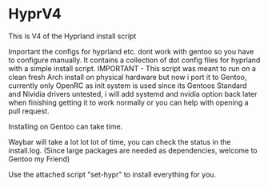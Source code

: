 # HyprV4
This is V4 of the Hyprland install script

Important the configs for hyprland etc. dont work with gentoo so you have to configure manually.
It contains a collection of dot config files for hyprland with a simple install script.
IMPORTANT - This script was meant to run on a clean fresh Arch install on physical hardware but now i port it to Gentoo, currently only OpenRC as init system is used since its Gentoos Standard and Nividia drivers untested, i will add systemd and nvidia option back later when finishing getting it to work normally or you can help with opening a pull request.

Installing on Gentoo can take time.

Waybar will take a lot lot lot of time, you can check the status in the install.log. (Since large packages are needed as dependencies, welcome to Gentoo my Friend)

Use the attached script "set-hypr" to install everything for you.
